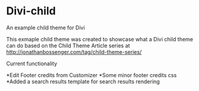 # Divi-child
An example child theme for Divi

This exmaple child theme was created to showcase what a Divi child theme can do based on the Child Theme Article series at http://jonathanbossenger.com/tag/child-theme-series/

Current functionality

*Edit Footer credits from Customizer
*Some minor footer credits css
*Added a search results template for search results rendering
